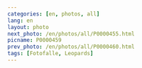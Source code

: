 ```yaml
---
categories: [en, photos, all]
lang: en
layout: photo
next_photo: /en/photos/all/P0000455.html
picname: P0000459
prev_photo: /en/photos/all/P0000460.html
tags: [Fotofalle, Leopards]
---
```

